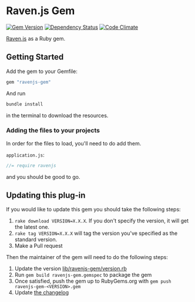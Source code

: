 # Raven.js Gem
[![Gem Version](https://badge.fury.io/rb/ravenjs-gem.svg)](http://badge.fury.io/rb/ravenjs-gem) [![Dependency Status](https://gemnasium.com/ets-berkeley-edu/ravenjs-gem.svg)](https://gemnasium.com/ets-berkeley-edu/ravenjs-gem) [![Code Climate](http://img.shields.io/codeclimate/github/ets-berkeley-edu/ravenjs-gem.svg)](https://codeclimate.com/github/ets-berkeley-edu/ravenjs-gem)

[Raven.js][ravenjs] as a Ruby gem.

## Getting Started

Add the gem to your Gemfile:

```ruby
gem "ravenjs-gem"
```

And run

```bash
bundle install
```
in the terminal to download the resources.

### Adding the files to your projects

In order for the files to load, you'll need to do add them.

`application.js`:

```javascript
//= require ravenjs
```

and you should be good to go.

## Updating this plug-in

If you would like to update this gem you should take the following steps:

1. `rake download VERSION=X.X.X`. If you don't specify the version, it will get the latest one.
1. `rake tag VERSION=X.X.X` will tag the version you've specified as the standard version.
1. Make a Pull request

Then the maintainer of the gem will need to do the following steps:

1. Update the version [lib/ravenjs-gem/version.rb](lib/ravenjs-gem/version.rb)
1. Run `gem build ravenjs-gem.gemspec` to package the gem
1. Once satisfied, push the gem up to RubyGems.org with ``gem push ravenjs-gem-<VERSION>.gem``
1. Update [the changelog](CHANGELOG.md)

[ravenjs]: https://github.com/getsentry/raven-js
